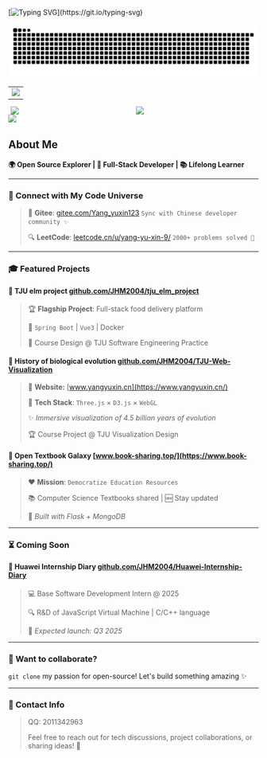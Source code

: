 [![Typing SVG](https://readme-typing-svg.herokuapp.com?font=Fira+Code&size=25&pause=1000&center=true&vCenter=true&multiline=true&width=1000&lines=Hey+friends!+I'm+JHM2004%2C+a+developer+from+Tianjin+University.)](https://git.io/typing-svg)

<picture>
  <source media="(prefers-color-scheme: dark)" srcset="https://raw.githubusercontent.com/JHM2004/JHM2004/output/github-contribution-grid-snake-dark.svg">
  <source media="(prefers-color-scheme: light)" srcset="https://raw.githubusercontent.com/JHM2004/JHM2004/output/github-contribution-grid-snake.svg">
  <img alt="github contribution grid snake animation" src="https://raw.githubusercontent.com/JHM2004/JHM2004/output/github-contribution-grid-snake.svg">
</picture>

<table>
  <tr>
    <td>
      <picture>
        <source media="(prefers-color-scheme: dark)" srcset="https://github-readme-activity-graph.vercel.app/graph?username=JHM2004&theme=xcode&bg_color=FF000000&hide_border=true" />
        <source media="(prefers-color-scheme: light)" srcset="https://github-readme-activity-graph.vercel.app/graph?username=JHM2004&theme=xcode&bg_color=FF000000&color=000000&hide_border=true" />
        <img src="https://github-readme-activity-graph.vercel.app/graph?username=JHM2004&theme=xcode&bg_color=FF000000&hide_border=true" />
      </picture>
    </td>
  </tr>
</table>


<div style="display: flex; justify-content: space-around; align-items: center;">
  <img src="https://stats.justsong.cn/api/leetcode/?username=JHM2004&theme=dark" style="width: 48%; height: auto;" />
  <img src="https://stats.justsong.cn/api/bilibili/?id=1959928946&theme=dark" style="width: 48%; height: auto;" />
</div>

<!-- profile-3d-contrib 3D 贡献图-->
<picture>
  <source media="(prefers-color-scheme: dark)" srcset="https://github.com/JHM2004/JHM2004/output-3D/profile-3d-contrib/profile-night-rainbow.svg" />
  <source media="(prefers-color-scheme: light)" srcset="https://github.com/JHM2004/JHM2004/output-3D/profile-3d-contrib/profile-gitblock.svg" />
  <img src="https://github.com/JHM2004/JHM2004/output-3D/profile-3d-contrib/profile-night-rainbow.svg" />
</picture>

## About Me

**🌍 Open Source Explorer | 🚀 Full-Stack Developer | 📚 Lifelong Learner**

------

### 🔗 Connect with My Code Universe

> 👥 **Gitee**: [gitee.com/Yang_yuxin123](https://gitee.com/Yang_yuxin123)  `Sync with Chinese developer community ✨`
>
> 🔍 **LeetCode**: [leetcode.cn/u/yang-yu-xin-9/](https://leetcode.cn/u/yang-yu-xin-9/) `2000+ problems solved 🚀`

------

### 🎓 Featured Projects

#### 🍔 **TJU elm project** [github.com/JHM2004/tju_elm_project](https://github.com/JHM2004/tju_elm_project)

> 🏆 **Flagship Project**: Full-stack food delivery platform
>
> 🔧 `Spring Boot` | `Vue3` | Docker
>
> 🚚  Course Design @ TJU Software Engineering Practice

#### 🌿 **History of biological evolution** [github.com/JHM2004/TJU-Web-Visualization](https://github.com/JHM2004/TJU-Web-Visualization)

> 🌴 **Website:** [www.yangyuxin.cn](https://www.yangyuxin.cn/)
>
> 🎨 **Tech Stack**: `Three.js` × `D3.js` × `WebGL`
>
> ✨ *Immersive visualization of 4.5 billion years of evolution*
>
> 🏆 Course Project @ TJU Visualization Design

#### 📖 **Open Textbook Galaxy** [www.book-sharing.top/](https://www.book-sharing.top/)

> ❤️ **Mission**: `Democratize Education Resources`
>
> 📚 Computer Science Textbooks shared | 🆕 Stay updated
>
> 🔭 *Built with Flask + MongoDB* 

------

### ⏳ Coming Soon

#### 🏢 **Huawei Internship Diary** [github.com/JHM2004/Huawei-Internship-Diary](https://github.com/JHM2004/Huawei-Internship-Diary)

> 💻 Base Software Development Intern @ 2025
>
> 🔍 R&D of JavaScript Virtual Machine | C/C++ language
>
> 📅 *Expected launch: Q3 2025*

------

### 🌈 Want to collaborate?

`git clone` my passion for open-source! Let's build something amazing ✨

------

### 📩 Contact Info

>QQ: 2011342963
>
>Feel free to reach out for tech discussions, project collaborations, or sharing ideas! 🚀

<!-- 语言统计 <img src="https://github-readme-stats.vercel.app/api/top-langs/?username=JHM2004&size_weight=0.5&count_weight=0.5&langs_count=8&layout=compact&show_icons=true&theme=merko&border_radius=8"/> -->
